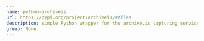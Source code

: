 ```yaml
---
name: python-archiveis
url: https://pypi.org/project/archiveis/#files
description: simple Python wrapper for the archive.is capturing service. URL : https://pypi.org/project/archiveis/#files Groups : None
group: None
---
```

